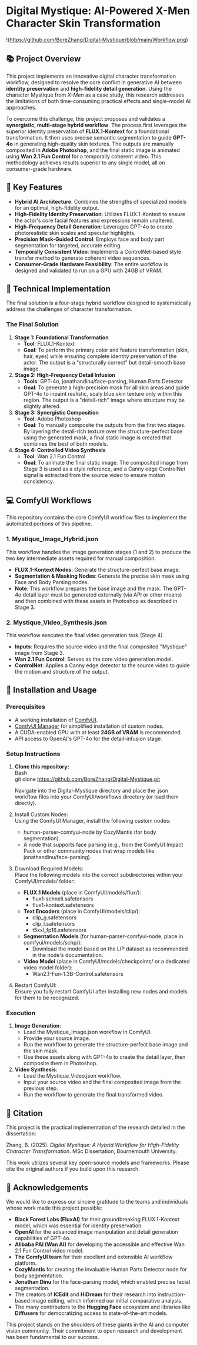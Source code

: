 # **Digital Mystique: AI-Powered X-Men Character Skin Transformation**
!(https://github.com/BoreZhang/Digital-Mystique/blob/main/Workflow.png)
## **📚 Project Overview**

This project implements an innovative digital character transformation workflow, designed to resolve the core conflict in generative AI between **identity preservation** and **high-fidelity detail generation**. Using the character Mystique from *X-Men* as a case study, this research addresses the limitations of both time-consuming practical effects and single-model AI approaches.

To overcome this challenge, this project proposes and validates a **synergistic, multi-stage hybrid workflow**. The process first leverages the superior identity preservation of **FLUX.1-Kontext** for a foundational transformation. It then uses precise semantic segmentation to guide **GPT-4o** in generating high-quality skin textures. The outputs are manually composited in **Adobe Photoshop**, and the final static image is animated using **Wan 2.1 Fun Control** for a temporally coherent video. This methodology achieves results superior to any single model, all on consumer-grade hardware.

## **🎯 Key Features**

* **Hybrid AI Architecture**: Combines the strengths of specialized models for an optimal, high-fidelity output.  
* **High-Fidelity Identity Preservation**: Utilizes FLUX.1-Kontext to ensure the actor's core facial features and expressions remain unaltered.  
* **High-Frequency Detail Generation**: Leverages GPT-4o to create photorealistic skin scales and specular highlights.  
* **Precision Mask-Guided Control**: Employs face and body part segmentation for targeted, accurate editing.  
* **Temporally Consistent Video**: Implements a ControlNet-based style transfer method to generate coherent video sequences.  
* **Consumer-Grade Hardware Feasibility**: The entire workflow is designed and validated to run on a GPU with 24GB of VRAM.

## **🔬 Technical Implementation**

The final solution is a four-stage hybrid workflow designed to systematically address the challenges of character transformation.

### **The Final Solution**

1. **Stage 1: Foundational Transformation**  
   * **Tool**: FLUX.1-Kontext  
   * **Goal**: To perform the primary color and feature transformation (skin, hair, eyes) while ensuring complete identity preservation of the actor. The output is a "structurally correct" but detail-smooth base image.  
2. **Stage 2: High-Frequency Detail Infusion**  
   * **Tools**: GPT-4o, jonathandinu/face-parsing, Human Parts Detector  
   * **Goal**: To generate a high-precision mask for all skin areas and guide GPT-4o to inpaint realistic, scaly blue skin texture only within this region. The output is a "detail-rich" image where structure may be slightly altered.  
3. **Stage 3: Synergistic Composition**  
   * **Tool**: Adobe Photoshop  
   * **Goal**: To manually composite the outputs from the first two stages. By layering the detail-rich texture over the structure-perfect base using the generated mask, a final static image is created that combines the best of both models.  
4. **Stage 4: Controlled Video Synthesis**  
   * **Tool**: Wan 2.1 Fun Control  
   * **Goal**: To animate the final static image. The composited image from Stage 3 is used as a style reference, and a Canny edge ControlNet signal is extracted from the source video to ensure motion consistency.

## **💻 ComfyUI Workflows**

This repository contains the core ComfyUI workflow files to implement the automated portions of this pipeline.

### **1\. Mystique\_Image\_Hybrid.json**

This workflow handles the image generation stages (1 and 2\) to produce the two key intermediate assets required for manual composition.

* **FLUX.1-Kontext Nodes**: Generate the structure-perfect base image.  
* **Segmentation & Masking Nodes**: Generate the precise skin mask using Face and Body Parsing nodes.  
* **Note**: This workflow prepares the base image and the mask. The GPT-4o detail layer must be generated externally (via API or other means) and then combined with these assets in Photoshop as described in Stage 3\.

### **2\. Mystique\_Video\_Synthesis.json**

This workflow executes the final video generation task (Stage 4).

* **Inputs**: Requires the source video and the final composited "Mystique" image from Stage 3\.  
* **Wan 2.1 Fun Control**: Serves as the core video generation model.  
* **ControlNet**: Applies a Canny edge detector to the source video to guide the motion and structure of the output.

## **🔧 Installation and Usage**

### **Prerequisites**

* A working installation of [ComfyUI](https://github.com/comfyanonymous/ComfyUI).  
* [ComfyUI Manager](https://github.com/ltdrdata/ComfyUI-Manager) for simplified installation of custom nodes.  
* A CUDA-enabled GPU with at least **24GB of VRAM** is recommended.  
* API access to OpenAI's GPT-4o for the detail-infusion stage.

### **Setup Instructions**

1. **Clone this repository:**  
   Bash  
   git clone https://github.com/BoreZhang/Digital-Mystique.git

   Navigate into the Digital-Mystique directory and place the .json workflow files into your ComfyUI/workflows directory (or load them directly).  
2. Install Custom Nodes:  
   Using the ComfyUI Manager, install the following custom nodes:  
   * human-parser-comfyui-node by CozyMantis (for body segmentation).  
   * A node that supports face parsing (e.g., from the ComfyUI Impact Pack or other community nodes that wrap models like jonathandinu/face-parsing).  
3. Download Required Models:  
   Place the following models into the correct subdirectories within your ComfyUI/models/ folder:  
   * **FLUX.1 Models** (place in ComfyUI/models/flux/):  
     * flux1-schnell.safetensors  
     * flux1-kontext.safetensors  
   * **Text Encoders** (place in ComfyUI/models/clip/):  
     * clip\_g.safetensors  
     * clip\_l.safetensors  
     * t5xxl\_fp16.safetensors  
   * **Segmentation Models** (for human-parser-comfyui-node, place in comfyui/models/schp/):  
     * Download the model based on the LIP dataset as recommended in the node's documentation.  
   * **Video Model** (place in ComfyUI/models/checkpoints/ or a dedicated video model folder):  
     * Wan2.1-Fun-1.3B-Control.safetensors  
4. Restart ComfyUI:  
   Ensure you fully restart ComfyUI after installing new nodes and models for them to be recognized.

### **Execution**

1. **Image Generation**:  
   * Load the Mystique_Image.json workflow in ComfyUI.  
   * Provide your source image.  
   * Run the workflow to generate the structure-perfect base image and the skin mask.  
   * Use these assets along with GPT-4o to create the detail layer, then composite them in Photoshop.  
2. **Video Synthesis**:  
   * Load the Mystique_Video.json workflow.  
   * Input your source video and the final composited image from the previous step.  
   * Run the workflow to generate the final transformed video.

## **📄 Citation**

This project is the practical implementation of the research detailed in the dissertation:

Zhang, B. (2025). *Digital Mystique: A Hybrid Workflow for High-Fidelity Character Transformation*. MSc Dissertation, Bournemouth University.

This work utilizes several key open-source models and frameworks. Please cite the original authors if you build upon this research.

## **🙏 Acknowledgements**

We would like to express our sincere gratitude to the teams and individuals whose work made this project possible:

* **Black Forest Labs (FluxAI)** for their groundbreaking FLUX.1-Kontext model, which was essential for identity preservation.  
* **OpenAI** for the advanced image manipulation and detail generation capabilities of GPT-4o.  
* **Alibaba PAI (Wan AI)** for developing the accessible and effective Wan 2.1 Fun Control video model.  
* **The ComfyUI team** for their excellent and extensible AI workflow platform.  
* **CozyMantis** for creating the invaluable Human Parts Detector node for body segmentation.  
* **Jonathan Dinu** for the face-parsing model, which enabled precise facial segmentation.  
* The creators of **ICEdit** and **HiDream** for their research into instruction-based image editing, which informed our initial comparative analysis.  
* The many contributors to the **Hugging Face** ecosystem and libraries like **Diffusers** for democratizing access to state-of-the-art models.

This project stands on the shoulders of these giants in the AI and computer vision community. Their commitment to open research and development has been fundamental to our success.
